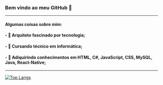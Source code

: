 ### Bem vindo ao meu GitHub 👋

______________________________

#### Algumas coisas sobre mim:

#### - 🔭 Arquiteto fascinado por tecnologia;
#### - 🌱 Cursando técnico em informática;
#### - :school_satchel: Adiquirindo conhecimentos em HTML, C#, JavaScript, CSS, MySQL, Java, React-Native;

______________________________

[![Top Langs](https://github-readme-stats.vercel.app/api/top-langs/?username=anuraghazra)](https://github.com/anuraghazra/github-readme-stats)

